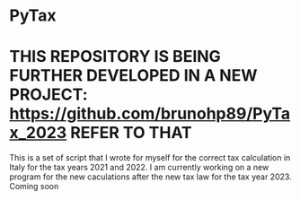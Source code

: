 # PyTax

# THIS REPOSITORY IS BEING FURTHER DEVELOPED IN A NEW PROJECT:  https://github.com/brunohp89/PyTax_2023 REFER TO THAT
This is a set of script that I wrote for myself for the correct tax calculation in Italy for the tax years 2021 and 2022. I am currently working on a new program for the new caculations after the new tax law for the tax year 2023. Coming soon
